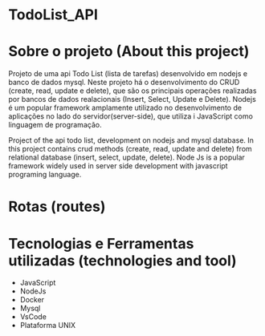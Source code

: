 # TodoList_API

# Sobre o projeto (About this project)

Projeto de uma api Todo List (lista de tarefas) desenvolvido em nodejs e banco de dados mysql.
Neste projeto há o desenvolvimento do CRUD (create, read, update e delete), que são
os principais operações realizadas por bancos de dados realacionais (Insert, Select, Update e Delete).
Nodejs é um popular framework amplamente utilizado no desenvolvimento de aplicações no lado do servidor(server-side),
que utiliza i JavaScript como linguagem de programação.

Project of the api todo list, development on nodejs and mysql database. 
In this project contains crud methods (create, read, update and delete) from relational database (insert, select, update, delete).
Node Js is a popular framework widely used in server side development with javascript programing language.

# Rotas (routes)


# Tecnologias e Ferramentas utilizadas (technologies and tool)

- JavaScript
- NodeJs
- Docker
- Mysql
- VsCode
- Plataforma UNIX


